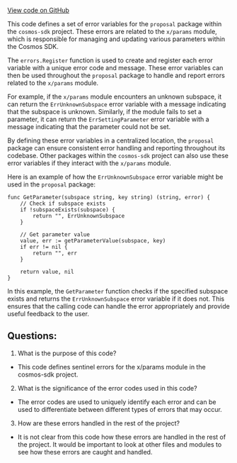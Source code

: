 [View code on GitHub](https://github.com/cosmos/cosmos-sdk/blob/main/x/params/types/proposal/errors.go)

This code defines a set of error variables for the `proposal` package within the `cosmos-sdk` project. These errors are related to the `x/params` module, which is responsible for managing and updating various parameters within the Cosmos SDK. 

The `errors.Register` function is used to create and register each error variable with a unique error code and message. These error variables can then be used throughout the `proposal` package to handle and report errors related to the `x/params` module. 

For example, if the `x/params` module encounters an unknown subspace, it can return the `ErrUnknownSubspace` error variable with a message indicating that the subspace is unknown. Similarly, if the module fails to set a parameter, it can return the `ErrSettingParameter` error variable with a message indicating that the parameter could not be set. 

By defining these error variables in a centralized location, the `proposal` package can ensure consistent error handling and reporting throughout its codebase. Other packages within the `cosmos-sdk` project can also use these error variables if they interact with the `x/params` module. 

Here is an example of how the `ErrUnknownSubspace` error variable might be used in the `proposal` package:

```
func GetParameter(subspace string, key string) (string, error) {
    // Check if subspace exists
    if !subspaceExists(subspace) {
        return "", ErrUnknownSubspace
    }

    // Get parameter value
    value, err := getParameterValue(subspace, key)
    if err != nil {
        return "", err
    }

    return value, nil
}
```

In this example, the `GetParameter` function checks if the specified subspace exists and returns the `ErrUnknownSubspace` error variable if it does not. This ensures that the calling code can handle the error appropriately and provide useful feedback to the user.
## Questions: 
 1. What is the purpose of this code?
- This code defines sentinel errors for the x/params module in the cosmos-sdk project.

2. What is the significance of the error codes used in this code?
- The error codes are used to uniquely identify each error and can be used to differentiate between different types of errors that may occur.

3. How are these errors handled in the rest of the project?
- It is not clear from this code how these errors are handled in the rest of the project. It would be important to look at other files and modules to see how these errors are caught and handled.